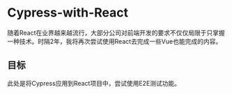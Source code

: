 # Cypress-with-React

随着React在业界越来越流行，大部分公司对前端开发的要求不仅仅局限于只掌握一种技术。时隔2年，我将再次尝试使用React去完成一些Vue也能完成的内容。

## 目标
此处是将Cypress应用到React项目中，尝试使用E2E测试功能。
